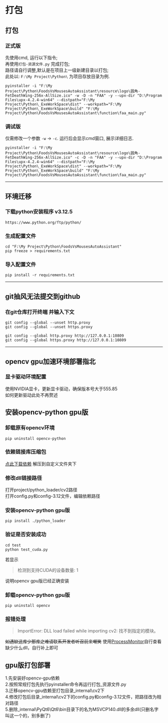 # 打包

## 打包

### 正式版

先使用cmd, 运行以下指令;   
再使用`打包-资源文件.py` 完成打包;  
路径请自行调整,默认是在项目上一级新建目录以打包;   
此处以: `F:\My Project\Python\` 为项目存放目录为例.

    pyinstaller -i "F:\My Project\Python\FoodsVsMousesAutoAssistant\resource\logo\圆角-FetDeathWing-256x-AllSize.ico" -w -D -n "FAA" -y --upx-dir "D:\Program Files\upx-4.2.4-win64" --distpath="F:\My Project\Python\_ExeWorkSpace\dist" --workpath="F:\My Project\Python\_ExeWorkSpace\build" "F:\My Project\Python\FoodsVsMousesAutoAssistant\function\faa_main.py"

### 调试版

仅需修改一个参数 `-w` -> `-c`. 运行后会显示cmd窗口, 展示详细日志.

    pyinstaller -i "F:\My Project\Python\FoodsVsMousesAutoAssistant\resource\logo\圆角-FetDeathWing-256x-AllSize.ico" -c -D -n "FAA" -y --upx-dir "D:\Program Files\upx-4.2.4-win64" --distpath="F:\My Project\Python\_ExeWorkSpace\dist" --workpath="F:\My Project\Python\_ExeWorkSpace\build" "F:\My Project\Python\FoodsVsMousesAutoAssistant\function\faa_main.py"

-----------------------

## 环境迁移

### 下载python安装程序 v3.12.5

    https://www.python.org/ftp/python/

### 生成配置文件

    cd "F:\My Project\Python\FoodsVsMousesAutoAssistant"
    pip freeze > requirements.txt

### 导入配置文件

    pip install -r requirements.txt

-----------------------

## git抽风无法提交到github

### 在git仓库打开终端 并输入下文

    git config --global --unset http.proxy
    git config --global --unset https.proxy

    git config --global http.proxy http://127.0.0.1:10809
    git config --global https.proxy http://127.0.0.1:10809

-----------------------

## opencv gpu加速环境部署指北
### 显卡驱动环境配置
使用NVIDIA显卡，更新显卡驱动，确保版本号大于555.85<br />如何更新驱动此处不再赘述

## 安装opencv-python gpu版
### 卸载原有opencv环境
    pip uninstall opencv-python
### 依赖链接库压缩包
[点此下载依赖](https://github.com/StareAbyss/FoodsVsMiceAutoAssistant/releases/download/gpu-opencv/Dependent_Libraries_lightweight.7z)
解压到自定义文件夹下
### 修改dll链接路径
打开project/python_loader/cv2路径<br />
打开config.py和config-3.12文件，编辑依赖路径
### 安装opencv-python gpu版
    pip install ./python_loader
### 验证是否安装成功
    cd test
    python test_cuda.py
若显示
> 检测到支持CUDA的设备数量: 1
>
说明opencv gpu版已经正确安装
### 卸载opencv-python gpu版
    pip uninstall opencv
### 报错处理
>ImportError: DLL load failed while importing cv2: 找不到指定的模块。
>
~~如遇缺这库少那库之难请联系开发者听召前来嘲笑~~
使用[ProcessMonitor](https://learn.microsoft.com/zh-cn/sysinternals/downloads/procmon)自行查看缺少什么dll，自行补上即可
## gpu版打包部署
1.先安装好opencv-gpu依赖<br />
2.按照常规打包先执行pyinstaller命令再运行打包_资源文件.py<br />
3.迁移opencv-gpu依赖至打包目录\_internal\cv2下<br />
4.修改打包后目录\_internal\cv2下的config.py和config-3.12文件，把路径改为相对路径<br />
5.删除\_internal\PyQt6\Qt6\bin目录下的名为MSVCP140.dll的多余dll(只删名字叫这一个的，别多删了)